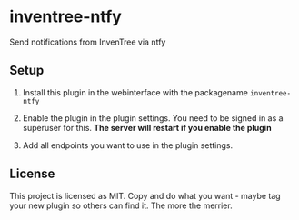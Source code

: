 # inventree-ntfy

Send notifications from InvenTree via ntfy

## Setup

1. Install this plugin in the webinterface with the packagename `inventree-ntfy`

1. Enable the plugin in the plugin settings. You need to be signed in as a superuser for this.
**The server will restart if you enable the plugin**

1. Add all endpoints you want to use in the plugin settings.

## License
This project is licensed as MIT. Copy and do what you want - maybe tag your new plugin so others can find it. The more the merrier.
